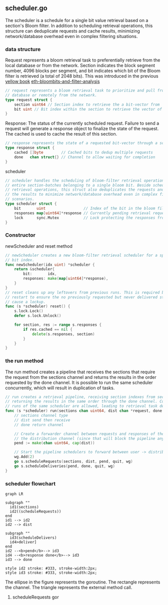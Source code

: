 ## scheduler.go

The scheduler is a schedule for a single bit value retrieval based on a section's Bloom filter. In addition to scheduling retrieval operations, this structure can deduplicate requests and cache results, minimizing network/database overhead even in complex filtering situations.

### data structure

Request represents a bloom retrieval task to preferentially retrieve from the local database or from the network. Section indicates the block segment number, 4096 blocks per segment, and bit indicates which bit of the Bloom filter is retrieved (a total of 2048 bits). This was introduced in the previous [yellow book](./references/yellowpaper/paper.pdf) [eth-bloombits-and-filter-analysis](eth-bloombits-and-filter-analysis.md)

```go
// request represents a bloom retrieval task to prioritize and pull from the local
// database or remotely from the network.
type request struct {
	section uint64 // Section index to retrieve the a bit-vector from
	bit uint // Bit index within the section to retrieve the vector of
}
```

Response: The status of the currently scheduled request. Failure to send a request will generate a response object to finalize the state of the request. The cached is used to cache the result of this section.

```go
// response represents the state of a requested bit-vector through a scheduler.
type response struct {
	cached []byte        // Cached bits to dedup multiple requests
	done   chan struct{} // Channel to allow waiting for completion
}
```

scheduler

```go
// scheduler handles the scheduling of bloom-filter retrieval operations for
// entire section-batches belonging to a single bloom bit. Beside scheduling the
// retrieval operations, this struct also deduplicates the requests and caches
// the results to minimize network/database overhead even in complex filtering
// scenarios.
type scheduler struct {
	bit       uint                 // Index of the bit in the bloom filter this scheduler is responsible for bit(0-2047)
	responses map[uint64]*response // Currently pending retrieval requests or already cached responses
	lock      sync.Mutex           // Lock protecting the responses from concurrent access
}
```

### Constructor

newScheduler and reset method

```go
// newScheduler creates a new bloom-filter retrieval scheduler for a specific
// bit index.
func newScheduler(idx uint) *scheduler {
	return &scheduler{
		bit:       idx,
		responses: make(map[uint64]*response),
	}
}
// reset cleans up any leftovers from previous runs. This is required before a
// restart to ensure the no previously requested but never delivered state will
// cause a lockup.
func (s *scheduler) reset() {
	s.lock.Lock()
	defer s.lock.Unlock()

	for section, res := range s.responses {
		if res.cached == nil {
			delete(s.responses, section)
		}
	}
}
```

### the run method

The run method creates a pipeline that receives the sections that require the request from the sections channel and returns the results in the order requested by the done channel. It is possible to run the same scheduler concurrently, which will result in duplication of tasks.

```go
// run creates a retrieval pipeline, receiving section indexes from sections and
// returning the results in the same order through the done channel. Concurrent
// runs of the same scheduler are allowed, leading to retrieval task deduplication.
func (s *scheduler) run(sections chan uint64, dist chan *request, done chan []byte, quit chan struct{}, wg *sync.WaitGroup) {
	// sections channel type
	// dist send then receive
	// done return channel

	// Create a forwarder channel between requests and responses of the same size as
	// the distribution channel (since that will block the pipeline anyway).
	pend := make(chan uint64, cap(dist))

	// Start the pipeline schedulers to forward between user -> distributor -> user
	wg.Add(2)
	go s.scheduleRequests(sections, dist, pend, quit, wg)
	go s.scheduleDeliveries(pend, done, quit, wg)
}
```

### scheduler flowchart

```mermaid
graph LR

subgraph ""
  id1(sections)
  id2((scheduleRequests))
end
id1 --> id2
id2 --> dist

subgraph ""
  id3(scheduleDelivers)
  id4>deliver]
end
id2 --<b>pend</b>--> id3
id4 --<b>response done</b>--> id3
id3 --> done

style id2 stroke: #333, stroke-width:2px;
style id3 stroke: #333, stroke-width:2px;
```

The ellipse in the figure represents the goroutine. The rectangle represents the channel. The triangle represents the external method call.

1. scheduleRequests gor